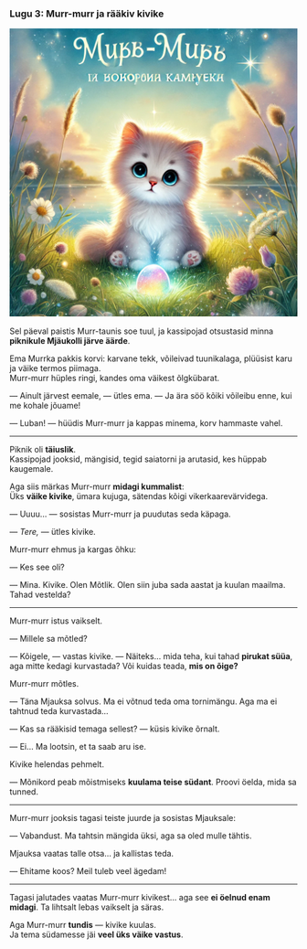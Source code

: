 ### **Lugu 3: Murr-murr ja rääkiv kivike**  

![story-3](../../_assets/img/story-3.webp)

Sel päeval paistis Murr-taunis soe tuul, ja kassipojad otsustasid minna **piknikule Mjäukolli järve äärde**.

Ema Murrka pakkis korvi: karvane tekk, võileivad tuunikalaga, plüüsist karu ja väike termos piimaga.  
Murr-murr hüples ringi, kandes oma väikest õlgkübarat.

— Ainult järvest eemale, — ütles ema. — Ja ära söö kõiki võileibu enne, kui me kohale jõuame!

— Luban! — hüüdis Murr-murr ja kappas minema, korv hammaste vahel.

---

Piknik oli **täiuslik**.  
Kassipojad jooksid, mängisid, tegid saiatorni ja arutasid, kes hüppab kaugemale.

Aga siis märkas Murr-murr **midagi kummalist**:  
Üks **väike kivike**, ümara kujuga, sätendas kõigi vikerkaarevärvidega.

— Uuuu… — sosistas Murr-murr ja puudutas seda käpaga.

— *Tere,* — ütles kivike.

Murr-murr ehmus ja kargas õhku:

— Kes see oli?

— Mina. Kivike. Olen Mõtlik. Olen siin juba sada aastat ja kuulan maailma. Tahad vestelda?

---

Murr-murr istus vaikselt.

— Millele sa mõtled?

— Kõigele, — vastas kivike. — Näiteks… mida teha, kui tahad **pirukat süüa**, aga mitte kedagi kurvastada? Või kuidas teada, **mis on õige?**

Murr-murr mõtles.

— Täna Mjauksa solvus. Ma ei võtnud teda oma tornimängu. Aga ma ei tahtnud teda kurvastada…

— Kas sa rääkisid temaga sellest? — küsis kivike õrnalt.

— Ei… Ma lootsin, et ta saab aru ise.

Kivike helendas pehmelt.

— Mõnikord peab mõistmiseks **kuulama teise südant**. Proovi öelda, mida sa tunned.

---

Murr-murr jooksis tagasi teiste juurde ja sosistas Mjauksale:

— Vabandust. Ma tahtsin mängida üksi, aga sa oled mulle tähtis.

Mjauksa vaatas talle otsa… ja kallistas teda.

— Ehitame koos? Meil tuleb veel ägedam!

---

Tagasi jalutades vaatas Murr-murr kivikest… aga see **ei öelnud enam midagi**. Ta lihtsalt lebas vaikselt ja säras.

Aga Murr-murr **tundis** — kivike kuulas.  
Ja tema südamesse jäi **veel üks väike vastus**.
